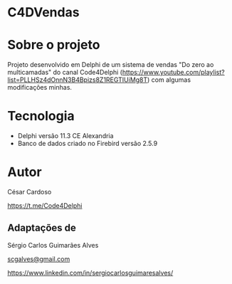 # C4DVendas

# Sobre o projeto
Projeto desenvolvido em Delphi de um sistema de vendas "Do zero ao multicamadas" do canal Code4Delphi (https://www.youtube.com/playlist?list=PLLHSz4dOnnN3B4Bpizs8Z1REGTIUiMg8T) com algumas modificações minhas.

# Tecnologia
* Delphi versão 11.3 CE Alexandria
* Banco de dados criado no Firebird versão 2.5.9

# Autor
César Cardoso

https://t.me/Code4Delphi

## Adaptações de
Sérgio Carlos Guimarães Alves

scgalves@gmail.com

https://www.linkedin.com/in/sergiocarlosguimaresalves/
